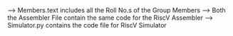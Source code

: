 --> Members.text includes all the Roll No.s of the Group Members 
--> Both the Assembler File contain the same code for the RiscV Assembler 
--> Simulator.py contains the code file for RiscV Simulator
